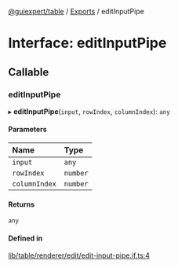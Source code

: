 [@guiexpert/table](../README.md) / [Exports](../modules.md) / editInputPipe

# Interface: editInputPipe

## Callable

### editInputPipe

▸ **editInputPipe**(`input`, `rowIndex`, `columnIndex`): `any`

#### Parameters

| Name | Type |
| :------ | :------ |
| `input` | `any` |
| `rowIndex` | `number` |
| `columnIndex` | `number` |

#### Returns

`any`

#### Defined in

[lib/table/renderer/edit/edit-input-pipe.if.ts:4](https://github.com/guiexperttable/ge-table/blob/65d38fc/libs/table/src/lib/table/renderer/edit/edit-input-pipe.if.ts#L4)
